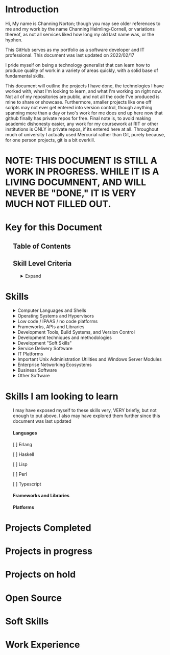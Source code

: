 # Introduction
Hi, My name is Channing Norton; though you may see older references to me and my work by the name Channing Helmling-Cornell, or variations thereof, as not all services liked how long my old last name was, or the hyphen.

This GitHub serves as my portfolio as a software developer and IT professional. This document was last updated on 2022/02/17

I pride myself on being a technology generalist that can learn how to produce quality of work in a variety of areas quickly, with a solid base of fundamental skills.

This document will outline the projects I have done, the technologies I have worked with, what I'm looking to learn, and what I'm working on right now. Not all of my repositories are public, and not all the code I've produced is mine to share or showcase. Furthermore, smaller projects like one off scripts may not ever get entered into version control, though anything spanning more than a day or two's work for me does end up here now that github finally has private repos for free. Final note is, to avoid making academic dishonesty easier, any work for my coursework at RIT or other institutions is ONLY in private repos, if its entered here at all. Throughout much of university I actually used Mercurial rather than Git, purely because, for one person projects, git is a bit overkill.


# NOTE: THIS DOCUMENT IS STILL A WORK IN PROGRESS. WHILE IT IS A LIVING DOCUMNENT, AND WILL NEVER BE "DONE," IT IS VERY MUCH NOT FILLED OUT.

# Key for this Document
<ul>
  
## Table of Contents
  
## Skill Level Criteria
<ul> 
<details><Summary>Expand</summary>

Level | Symbol | Description and Criteria
------ | ------- | -------
Exposed | :large_blue_diamond: :small_blue_diamond: :small_blue_diamond: :small_blue_diamond: :small_blue_diamond: | Exposed skills are those that I have toyed with briefly, or worked with tangentally on a project. I would not be confident in immediately producing work relying on those skills, but would have a head start on learning them quickly by virtue of the familiarity gained. This is equivalent of 1 to 5 hours of working with the technology, possibly more for particularly large technologies with lots to learn.
Explored | :large_blue_diamond: :large_blue_diamond: :small_blue_diamond: :small_blue_diamond: :small_blue_diamond: | Explored skills are skills I've worked with briefly, say as a single use on a project. They aren't skills I'd be comfortable say, putting on a resume, but I've certainly worked with the technology in question in a more than insignificant way, I simply haven't gained a high degree of experience or expertise with the skill in question. I know enough to be dangerous, but not necessarily a ton of nuance. This is equivalent to about 5 to 20 hours of work with the technology in question. I've perhaps started a project in it, but not finished it for one reason or another, or I've completed a project that relies on it, but not TOO heavily. I'm confident in my ability to learn this skill ***far*** faster than learning from nothing, but I also feel I need more time with it to truly understand it.
Proficient | :large_blue_diamond: :large_blue_diamond: :large_blue_diamond: :small_blue_diamond: :small_blue_diamond: | Proficient skills are those I've worked with heavily. For most skills, this is at least 20 hours, but larger skills (especially large libraries with lots of classes and large tomes worth of documentation) may require well over 100 hours of work to reach a level of skill that I would consider profiecient. I might not know about every nook and cranny of the technology in question, but I am deeply familiar with the important elements of it, and know where to best find more information. If there's a problem to be solved with this technology, I can get it done, even if it takes a bit of research here and there. I've done at least one project that significantly applys this skill, be it in industry, academia, or personal projects, possibly several.
Highly Proficient | :large_blue_diamond: :large_blue_diamond: :large_blue_diamond: :large_blue_diamond: :small_blue_diamond: | Highly proficient skills are those which I have worked in extensively. There is not a single skill that I put this badge on that I have not worked in for at least 200 hours in one form or another. I've worked with this skill in multiple projects, and it is typically going to be a weapon of choice for me for the problems it is good at solving. I know how to use it, I know when to use it, and I know when NOT to use it in favor of the alternatives. I could likely write a rant or three on the flaws present in this technology. I've not used every corner of it extensively, but I know where they all are. If given a problem that this technology can solve, I will know what tools it provides for solving said problem without having to research, but I might need to scan some documentation in order to figure out how to best utilize some of them. The core tools within the technology I've made use of the most I know like the back of my hand. I likely have a version that I'm more familiar with, and my familiarity is suficient that that actualy matters.
Mastered | :large_blue_diamond: :large_blue_diamond: :large_blue_diamond: :large_blue_diamond: :large_blue_diamond:&nbsp;&nbsp;&nbsp;&nbsp;&nbsp;&nbsp;&nbsp;&nbsp;&nbsp;&nbsp;&nbsp;&nbsp;&nbsp;&nbsp;&nbsp;&nbsp;&nbsp;&nbsp;&nbsp;&nbsp;&nbsp; | Mastered skills are those I consider myself truely complete in. There's always more learning to be done, of course, but either the technology in question is small enough that its possible to truly understand every single feature, configuration, and syntax quirk, or, for larger technologies, this usually implies hundreds and hundreds of hours of work in it, at least, to the point where if there's a type of problem the tool can be used for, I've likely used it that way, and misused it in several others. This is likely a go to tool of some kind for me. I usually keep up to date with the updates to the tool to maintain this level of skill, or list a specific version that I am up to date on. ~~I also consider a tool mastered if my wife reports me talking in my sleep about it on more than one occasion.~~

</details>
</ul>
</ul>

# Skills

<ul>
  
<details><summary>Computer Languages and Shells</summary>
  
##### Note that I've divided languages into categories by their use. You may find languages that are not exclusively or primarily used for the development of desktop applications in other sections below.
<ul>
<details><summary>Higher level programming languages</summary>

Language | Proficiency | Notes 
------ | -------------- | ----------------
C | :large_blue_diamond: :large_blue_diamond: :large_blue_diamond: :large_blue_diamond: :large_blue_diamond: | C is my goto language for anything that it makes sense for. Most of my experience is using the GCC compiler configured for C99. I love the speed, power, flexibility and control C offers. I recognize that it certainly falls off in programmer efficiency for large scale applications, so for anything that doesn't need the level of control that's going to be a large codebase, I typically default to C#
C# | :large_blue_diamond: :large_blue_diamond: :large_blue_diamond: :large_blue_diamond: :small_blue_diamond: | C# is a beautiful language. It's everything I love about java, with 90 ish percent of the flaws of java fixed, and some nice, new features. While I may have learned Java first, C# feels like the language it was trying to be. While I have a bit less experience in it, it is my go to tool.
C++ | :large_blue_diamond: :large_blue_diamond: :small_blue_diamond: :small_blue_diamond: :small_blue_diamond: | My experience in C++ is limited, and a lot of my knowledge comes from the similarities with C, rather than C++ specifically. I've had a few small dabblings with it, but nothing to write home about.
Java | :large_blue_diamond: :large_blue_diamond: :large_blue_diamond: :large_blue_diamond: :large_blue_diamond: | Of any language, Java is the one I am most experienced in, by far. The only thing that begins to rival it in that respect is C. My familiarity is with Java 8 and before primarily. It's a solid language, but the JRE has... issues, and working in it feels antiquated to me compared to other, newer languages that fill a similar niche. There's just too much redundant code to be written, and I feel like my life is nothing but getters and setters.
JavaScript | :large_blue_diamond: :large_blue_diamond: :small_blue_diamond: :small_blue_diamond: :small_blue_diamond: | Not a fan of Javascript. I can hack it, but I avoid it at all costs. Typescript looks like a solution to my hatred of it, but I've not looked into it.
Python | :large_blue_diamond: :large_blue_diamond: :large_blue_diamond: :small_blue_diamond: :small_blue_diamond: | I primarily use python for scripting, OS automation, and data processing. As such, while I could pick it up quickly, I'm not super well versed in the object oriented side of the language, as I've not used python for large projects. To me, it is a more flexible wrapper for OS shells that allow me to do logic and data processing far easier than doing it directly in shell.
Prolog | :large_blue_diamond: :small_blue_diamond: :small_blue_diamond: :small_blue_diamond: :small_blue_diamond: | Very limited experience in Prolog. Specifically SWI-Prolog. I have a lot to learn from it as a language, and want to get back to it.
Ruby | :large_blue_diamond: :small_blue_diamond: :small_blue_diamond: :small_blue_diamond: :small_blue_diamond: | Very limited experience in Ruby. From what I've used, I really like it. It has all the good of Python while being easier to switch in and out of due to meeting standard syntax conventions, which I like, a lot. I simply haven't really had the opportunity to explore more.
Rust | :large_blue_diamond: :small_blue_diamond: :small_blue_diamond: :small_blue_diamond: :small_blue_diamond: | Rust looks like a GREAT system implementation language, and generally solid for close to metal programming. All the control of C, all the comfort of a modern language. I want to learn rust on my next project that needs that level of control, I've just not run into a use case for it at this point, as I don't really do that kind of work these days. I would love the opportunity though.
Scala | :large_blue_diamond: :small_blue_diamond: :small_blue_diamond: :small_blue_diamond: :small_blue_diamond: | Scala. I like Scala. While I've devoted myself over the next few projects to mastering C#, Scala is 100% my next language of that ilk to learn. Since mid level OO languages are my sweet spot, I anticipate exploring more with it soon.
Smalltalk | :large_blue_diamond: :small_blue_diamond: :small_blue_diamond: :small_blue_diamond: :small_blue_diamond: | I worked with smalltalk a little bit in university. It taught me a lot about solid OO programming. While its age shows, it's purity appealed to me, and I'd like to work in it more
SQL | :large_blue_diamond: :large_blue_diamond: :large_blue_diamond: :small_blue_diamond: :small_blue_diamond: | H2 dialect, but it's SQL, to say its easy to switch between is an understatement.
VBA | :large_blue_diamond: :large_blue_diamond: :small_blue_diamond: :small_blue_diamond: :small_blue_diamond: &nbsp;&nbsp;&nbsp;&nbsp;&nbsp;&nbsp;&nbsp;&nbsp;&nbsp;&nbsp;&nbsp;&nbsp;&nbsp;&nbsp;&nbsp;&nbsp; | This goes without saying, but VBA is an abomination. There are, however, some things that probobly should not be done in excel, that if you want to do in a spreadsheet, VBA is your only option. As such, I've worked a little in VBA. 
</details>
  
<details><Summary>Shells, Scripting languages, and OS automation systems</summary>

Technology | Proficiency | Notes
----- | ----- | ------
AutoHotkey | :large_blue_diamond: :large_blue_diamond: :large_blue_diamond: :large_blue_diamond: :small_blue_diamond: |  I love autohotkey as a means of expanding what I can get done on Windows, and addressing some of the shortfalls in customization and functionality of the OS. I haven't gotten too crazy with it, but I have worked with the MS office library for AHK to automate some functions in Outlook, such as the creation of rules.
Bash | :large_blue_diamond: :large_blue_diamond: :large_blue_diamond: :large_blue_diamond: :small_blue_diamond: | If I could have one shell, bash would be it. Most of my bash experience comes from living on Arch linux for several years, and my current position as a software support specialist for software that runs on CentOS 7. While for most automation tasks I'm more likely to open up python for bash, for quick and dirty text manipulation, bash is very usable.
CMD | :large_blue_diamond: :large_blue_diamond: :large_blue_diamond: :large_blue_diamond: :large_blue_diamond: | As a Windows admin first and foremost for larger environments, CMD is my bread and butter. While powershell is nice, for most maintence tasks, CMD is just... easier, with less picky syntax, even if it is living in the past a little bit. Its often also just easier to get a CMD shell in half functioning windows environment, so I don't consider the proficiency a waste.
Powershell | :large_blue_diamond: :large_blue_diamond: :large_blue_diamond: :small_blue_diamond: :small_blue_diamond: | Powershell is a skillset that I've picked up bits and pieces of. It's a powerful tool, but there's a LOT there. I've used it primarily for writing scripts to automate active directory bulk operations. I've looked a little bit at Powershell's integration with the .Net ecosystem, and, while it looks very powerful, that's a rabbit hole of learning I have not yet had time to go down. I love working in powershell, I just have a preference for CMD due to years of comfort in it.
WMIC | :large_blue_diamond: :small_blue_diamond: :small_blue_diamond: :small_blue_diamond: :small_blue_diamond:  | I've explored WMIC/WMI briefly as a solution to the specific technical problem of uninstalling certain programs via Connectwise Control's "Backstage" environment, with the goal being to perform these operations without end user interruption when scripting out an install was not possible due to limitations by the installer package. While I know it's primarily used as a Powershell utility, I actually have primarily interacted with WMIC via CMD. I recognize that there's a LOT more the tool can do than forcing program installations, I've just not run into cases where I've needed it.
Zshell | :large_blue_diamond: :large_blue_diamond: :small_blue_diamond: :small_blue_diamond: :small_blue_diamond: &nbsp;&nbsp;&nbsp;&nbsp;&nbsp;&nbsp;&nbsp;&nbsp;&nbsp;&nbsp;&nbsp;&nbsp;&nbsp;&nbsp;&nbsp;&nbsp;&nbsp;&nbsp;&nbsp; | I'm capable in zsh, and, if it were sufficiently popular as an embedded alternative to bash, I could see myself loving it more. As is, it's niche, but nice, I guess. I wouldn't say that, beyond the customization and color features that I've explored much of the areas it has a leg up on bash all that much. From what I've seen, it looks nice
</details>
<details><summary>Markup, Notation, and Text Processing Languages</summary>

###### Obviously, with a good portion of these languages/ filetypes, there's not a TON to them. As such, the hourly specifications in the "Skill levels" portion doesn't *really* apply. The proficiency level relates to the amount I've worked with files in the format, and my overall level of comfort with the syntax. There's a lot more to RegEx than YAML, for instance, so more work for RegEx to reach a similar level of comprehension.

Technology | Proficiency | Notes
----- | ----- | ------
CSS | :large_blue_diamond: :small_blue_diamond: :small_blue_diamond: :small_blue_diamond: :small_blue_diamond: | I've worked a little with CSS. I'm very much a backend guy; my visual design skills are lacking, so I don't have a ton of need for CSS. That being said, I've made a few websites here and there, and have picked up some knowledge in CSS as a result.
HTML5 | :large_blue_diamond: :large_blue_diamond: :small_blue_diamond: :small_blue_diamond: :small_blue_diamond: | See the above. Typically, if I'm making a website, its a utilitarian thing, so I can stick with HTML5 as a relatively pure platform, hence my additional experience with it.
JSON | :large_blue_diamond: :large_blue_diamond: :large_blue_diamond: :small_blue_diamond: :small_blue_diamond: | I've used JSON files as a means of storage and serialization for a number of smaller projects. I'm familiar with the format and writing parsers for it.
Markdown | :large_blue_diamond: :large_blue_diamond: :large_blue_diamond: :large_blue_diamond: :large_blue_diamond: | 
Regular Expressions | :large_blue_diamond: :large_blue_diamond: :large_blue_diamond: :large_blue_diamond: :small_blue_diamond: | While I won't claim to have the entire language of RegEx memorized, I do have the basics sufficient for most searches down without reference, and I can construct an expression to check what I need to quickly. I've used it frequently as a tool for data sanitization and to clean up files full of messy data that I want to process. I'm most familiar with Java's scanner dialect of Regex, followed closely by the Perl implementation.
XML | :large_blue_diamond: :large_blue_diamond: :small_blue_diamond: :small_blue_diamond: :small_blue_diamond: | It's XML. It's not fancy. I've written a few parsers here and there, but not used it extensively, But it's also human readable.
YAML | :large_blue_diamond: :large_blue_diamond: :large_blue_diamond: :large_blue_diamond: :large_blue_diamond: | Everyone's favorite XML/JSON alternative, I've used a LOT of YAML over the years. I've written parsers, configured systems that consisted of hundreds of YAML files for configuration, and generally gotten down and dirty. It ain't a markup language, but it's my favorite markup language. That said, despite my familiarity with it, if I'm doing a new project, I'll do XML or JSON, because that's the direction the industry is going.

</details>

<details><summary>Assembly Languages and ISAs</summary>

Technology | Proficiency | Notes
----- | ----- | ------
MIPS | :large_blue_diamond: :large_blue_diamond: :large_blue_diamond: :large_blue_diamond: :small_blue_diamond: | I've worked as extensively in MIPS as one can bearing in mind that hardware implementations of the ISA are few and far between. I'm not an expert on any particular implementation, but I've written software in it, and tutored in it.
Arm Cortex M0+ | :large_blue_diamond: :small_blue_diamond: :small_blue_diamond: :small_blue_diamond: :small_blue_diamond: | My exposure to the Arm Cortex M0+ ISA is limited, but more than nothing. I mostly used it for a course in college to a limited capacity.
PowerPC 1.10 | :large_blue_diamond: :small_blue_diamond: :small_blue_diamond: :small_blue_diamond: :small_blue_diamond: | My Power PC knowledge comes from attempted submissions to the Dolphin GameCube Emulator project. As such, my knowledge is limited to early 2000s versions of the ISA, and are VERY limited in use case.
</details>

<details><summary>Hardware Description Languages</summary>
 
###### I originally was exposed to Hardware Description Languages in college. While I picked up VHDL fairly well, I did not pursue things further as computer engineering simply was not my cup of tea. I do not anticipate pursuing VHDL further, though, if I had to work on projects using HDLs to a limited capacity, I would be comfortable. I have neither the experience, nor the skillset to design hardware or FPGAs. I can read and understand the work of others, however.

Technology | Proficiency | Notes
----- | ----- | ------
VHDL | :large_blue_diamond: :large_blue_diamond: :small_blue_diamond: :small_blue_diamond: :small_blue_diamond: | VHDL is my greatest enemy, and the main reason I looked to move higher in the abstraction stack than computer engineering. I hear Verilog is better. Personally, I think that assembly is a much better option. Leave the circuits to the electrical engineers.
</details>
</ul>
</details>

<details><summary>Operating Systems and Hypervisors</summary>

###### As a whole, for the desktop, I typically prefer Windows for most purposes, but for software development, I typically prefer Linux OSes for the flexibility of other window managers and customization options. For server uses, I opt for the correct tool for the job. For small and medium businesses, that is usually windows, but for anything performance intensive, or for larger networks, Linux servers are the way to go.
<ul>

<details><summary>Desktop Operating Systems by Vendor and Version</summary>  

Refers to proficiency BOTH with using the OSes personally, and supporting users using the OS in small to medium business settings (defined here as having a fileserver, directory server, cloud or onprem email, DNS and print server may or may not be present, with fairly homogenous enviornments of OSes, save Mac, for which I assume windows servers.)

OS | Proficiency | Notes
------ | ------- | -------
Windows XP | :large_blue_diamond: :large_blue_diamond: :large_blue_diamond: :large_blue_diamond: :small_blue_diamond: | I've supported XP in critical legacy applications, as well as, in my limited pentesting experience, worked to exploit XP a few times. It's not my favorite windows OS, but I still miss elements of it to this day. 
Windows Vista | :large_blue_diamond: :large_blue_diamond: :large_blue_diamond: :large_blue_diamond: :large_blue_diamond: | Okay, but does this actually MATTER to anyone. Vista is where I really started digging in depth into Windows. It has a special place in my heart, even if it's not popular.
Windows 7 | :large_blue_diamond: :large_blue_diamond: :large_blue_diamond: :large_blue_diamond: :large_blue_diamond: | 7 remains my favorite OS for management and general day to day use. I don't use it or deploy it anymore, of course, but I do wish there was a 7ish skin of windows 10 that brought back some options that got removed, some registry settings that got changed, and killed off windows 10 settings in favor of control panel. It has its quirks, and I know as many of them as one perosn reasonably can.
Windows 8 | :large_blue_diamond: :large_blue_diamond: :large_blue_diamond: :small_blue_diamond: :small_blue_diamond: | See notes for vista. Does anyone care about 8? It has no special place for me, other than perhaps the trash can. I know how to work with it, though. A lot of my proficiency comes from server 2012 crossover. 
Windows 10 | :large_blue_diamond: :large_blue_diamond: :large_blue_diamond: :large_blue_diamond: :large_blue_diamond: | It's 10. Everyone's on it, and has been for years. I've supported it for years. I still don't like certain aspects, but I know how to live with it. Overall, 10 is the most stable windows yet, which is a very good thing, even if it does take a lot of control away from admins. 
Windows 11 | :large_blue_diamond: :small_blue_diamond: :small_blue_diamond: :small_blue_diamond: :small_blue_diamond: | I've not gotten the chance to work with 11, beyond passingly, quite yet. I'm not exactly happy with some of the UI decisions, but some of the changes to the admin side of things look very promising.
Linux (Arch) | :large_blue_diamond: :large_blue_diamond: :large_blue_diamond: :large_blue_diamond: :small_blue_diamond: | I fulltimed arch for several years, which was a learning process, to say the least. I'd never run Arch as anything but a hobby; that said, it makes the control freak in me _very_ happy
Linux (Debian) | :large_blue_diamond: :large_blue_diamond: :small_blue_diamond: :small_blue_diamond: :small_blue_diamond: | 
Linux (Fedora) | :large_blue_diamond: :large_blue_diamond: :small_blue_diamond: :small_blue_diamond: :small_blue_diamond: |
Linux (Mint) | :large_blue_diamond: :large_blue_diamond: :small_blue_diamond: :small_blue_diamond: :small_blue_diamond: | 
Linux (OpenSuse) | :large_blue_diamond: :large_blue_diamond: :small_blue_diamond: :small_blue_diamond: :small_blue_diamond: | 
Linux (Ubuntu) | :large_blue_diamond: :large_blue_diamond: :large_blue_diamond: :small_blue_diamond: :small_blue_diamond: | 
MacOS (Versions < 10.7) | :large_blue_diamond: :large_blue_diamond: :small_blue_diamond: :small_blue_diamond: :small_blue_diamond: | 
MacOS (Versions 10.7 - 10.13) | :large_blue_diamond: :large_blue_diamond: :large_blue_diamond: :small_blue_diamond: :small_blue_diamond: | 
MacOS (Versions > 10.13) | :large_blue_diamond: :large_blue_diamond: :small_blue_diamond: :small_blue_diamond: :small_blue_diamond: | 
</details>
  

<details><summary>Server Operating Systems by Vendor and Version</summary>  

OS | Proficiency | Notes
------ | ------- | -------
Windows Server 2008 and before | :large_blue_diamond: :large_blue_diamond: :small_blue_diamond: :small_blue_diamond: :small_blue_diamond: | 
Windows Server 2012 | :large_blue_diamond: :large_blue_diamond: :large_blue_diamond: :small_blue_diamond: :small_blue_diamond: | 
Windows Server 2016 | :large_blue_diamond: :large_blue_diamond: :large_blue_diamond: :large_blue_diamond: :large_blue_diamond: | 
Windows Server 2019 | :large_blue_diamond: :large_blue_diamond: :large_blue_diamond: :large_blue_diamond: :large_blue_diamond: | 
Linux (RHEL/CentOS/Rocky) | :large_blue_diamond: :large_blue_diamond: :large_blue_diamond: :large_blue_diamond: :large_blue_diamond: | 
Linux (Ubuntu) | :large_blue_diamond: :large_blue_diamond: :large_blue_diamond: :small_blue_diamond: :small_blue_diamond: | 
Linux (Debian) | :large_blue_diamond: :small_blue_diamond: :small_blue_diamond: :small_blue_diamond: :small_blue_diamond: | 
Linux (OpenSuse) | :large_blue_diamond: :large_blue_diamond: :small_blue_diamond: :small_blue_diamond: :small_blue_diamond: | 

</details>



<details><summary>Hypervisors</summary>

Hypervisor | Proficiency | Notes
------ | ----- | ------
Hyper-V | :large_blue_diamond: :large_blue_diamond: :large_blue_diamond: :large_blue_diamond: :small_blue_diamond: | 
VirtualBox | :large_blue_diamond: :large_blue_diamond: :large_blue_diamond: :large_blue_diamond: :large_blue_diamond: | 
VMWare VSphere/ESXI | :large_blue_diamond: :large_blue_diamond: :small_blue_diamond: :small_blue_diamond: :small_blue_diamond: | 
VMWare Workstation | :large_blue_diamond: :large_blue_diamond: :large_blue_diamond: :small_blue_diamond: :small_blue_diamond: | 
XCP-ng / Xen | :large_blue_diamond: :large_blue_diamond: :large_blue_diamond: :large_blue_diamond: :large_blue_diamond: | 

</details>



<details><Summary>Niche/Other</summary>

OS | Proficiency | Notes
------ | ----- | ------
ChromeOS | :large_blue_diamond: :large_blue_diamond: :small_blue_diamond: :small_blue_diamond: :small_blue_diamond: |
FreeBSD | :large_blue_diamond: :small_blue_diamond: :small_blue_diamond: :small_blue_diamond: :small_blue_diamond: | 
OpenBSD | :large_blue_diamond: :small_blue_diamond: :small_blue_diamond: :small_blue_diamond: :small_blue_diamond: | 
PFSense | :large_blue_diamond: :large_blue_diamond: :large_blue_diamond: :small_blue_diamond: :small_blue_diamond: | 
QubesOS | :large_blue_diamond: :large_blue_diamond: :small_blue_diamond: :small_blue_diamond: :small_blue_diamond: | 


</details>
</ul>
 
</details>
</details>
  
<details><summary>Low code / IPAAS / no code platforms</summary>

Platform | Proficiency | Notes
------ | ----- | ------
Microsoft Power Apps | :large_blue_diamond: :small_blue_diamond: :small_blue_diamond: :small_blue_diamond: :small_blue_diamond: | 
Microsoft Power Automate | :large_blue_diamond: :large_blue_diamond: :small_blue_diamond: :small_blue_diamond: :small_blue_diamond: | 
Zapier | :large_blue_diamond: :large_blue_diamond: :large_blue_diamond: :small_blue_diamond: :small_blue_diamond: |
</Details>
<details><summary>Frameworks, APIs and Libraries</summary>

Platform | Proficiency | Notes
------ | ----- | ------
CImg | :large_blue_diamond: :small_blue_diamond: :small_blue_diamond: :small_blue_diamond: :small_blue_diamond: | 
CUnit | :large_blue_diamond: :large_blue_diamond: :small_blue_diamond: :small_blue_diamond: :small_blue_diamond: | 
.Net Core | :large_blue_diamond: :large_blue_diamond: :large_blue_diamond: :small_blue_diamond: :small_blue_diamond: | 
.Net Framework | :large_blue_diamond: :large_blue_diamond: :large_blue_diamond: :small_blue_diamond: :small_blue_diamond: | 
Glade | :large_blue_diamond: :large_blue_diamond: :small_blue_diamond: :small_blue_diamond: :small_blue_diamond: | 
GTK | :large_blue_diamond: :small_blue_diamond: :small_blue_diamond: :small_blue_diamond: :small_blue_diamond: | 
H2 | :large_blue_diamond: :large_blue_diamond: :large_blue_diamond: :large_blue_diamond: :small_blue_diamond: | 
JUnit | :large_blue_diamond: :large_blue_diamond: :large_blue_diamond: :small_blue_diamond: :small_blue_diamond: | 
Lanterna | :large_blue_diamond: :large_blue_diamond: :large_blue_diamond: :small_blue_diamond: :small_blue_diamond: | 
Matplotlib | :large_blue_diamond: :small_blue_diamond: :small_blue_diamond: :small_blue_diamond: :small_blue_diamond: | 
Mono | :large_blue_diamond: :large_blue_diamond: :small_blue_diamond: :small_blue_diamond: :small_blue_diamond: | 
NumPy | :large_blue_diamond: :large_blue_diamond: :small_blue_diamond: :small_blue_diamond: :small_blue_diamond: | 
Pandas | :large_blue_diamond: :large_blue_diamond: :large_blue_diamond: :small_blue_diamond: :small_blue_diamond: | 
SciPy | :large_blue_diamond: :small_blue_diamond: :small_blue_diamond: :small_blue_diamond: :small_blue_diamond: | 
Swing | :large_blue_diamond: :large_blue_diamond: :large_blue_diamond: :large_blue_diamond: :small_blue_diamond: | 
TinyDB | :large_blue_diamond: :small_blue_diamond: :small_blue_diamond: :small_blue_diamond: :small_blue_diamond: | 
Unity | :large_blue_diamond: :large_blue_diamond: :large_blue_diamond: :large_blue_diamond: :small_blue_diamond: | 
</details>
<details><summary>Development Tools, Build Systems, and Version Control</summary>

Platform | Proficiency | Notes
------ | ----- | ------
Git |  | 
Mercurial |  | 
Visual Studio |  | 
Trello |  | 
Jira |  |
JetBrains IDEs |  | 
</details>

<details><summary>Development techniques and methodologies</summary>
  
Methodology | Proficiency | Notes
------ | ----- | ------
Test Driven Development |  | 
Agile |  | 
Scrum |  | 
Waterfall |  | 
</details>

<details><summary>Development "Soft Skills"</summary>
  
Platform | Proficiency | Notes
------ | ----- | ------
</details>
<details><summary>Service Delivery Software</summary>
 
Platform | Proficiency | Notes
------ | ----- | ------

</details>
<details><summary>IT Platforms</summary>

Platform | Proficiency | Notes
------ | ----- | ------

</details>

<details><summary>Important Unix Administration Utilities and Windows Server Modules</summary>
  
Platform | Proficiency | Notes
------ | ----- | ------
</details>

<details><summary>Enterprise Networking Ecosystems</summary>
  
Platform | Proficiency | Notes
------ | ----- | ------
</details>

<details><summary>Business Software</summary>
  
Platform | Proficiency | Notes
------ | ----- | ------
</details>

<details><summary>Other Software</summary>
  
Platform | Proficiency | Notes
------ | ----- | ------
WebCRD | :large_blue_diamond: :large_blue_diamond: :large_blue_diamond: :large_blue_diamond: :large_blue_diamond: | WebCRD is a platform for Web2Print implementation and commercial printshop management. My current role is to serve as vendor support for WebCRD. As such, I am proficient in it to the greatest degree that would ever be necessary for other roles.
</details>
</ul>
  
# Skills I am looking to learn
<ul>
I may have exposed myself to these skills very, VERY briefly, but not enough to put above. I also may have explored them further since this document was last updated

#### Languages

[ ] Erlang

[ ] Haskell

[ ] Lisp

[ ] Perl

[ ] Typescript


#### Frameworks and Libraries
#### Platforms
</ul>

# Projects Completed

<ul>
</ul>

# Projects in progress

<ul>
</ul>

# Projects on hold

<ul></ul>

# Open Source

<ul></ul>

# Soft Skills

<ul></ul>

# Work Experience

<ul></ul>

